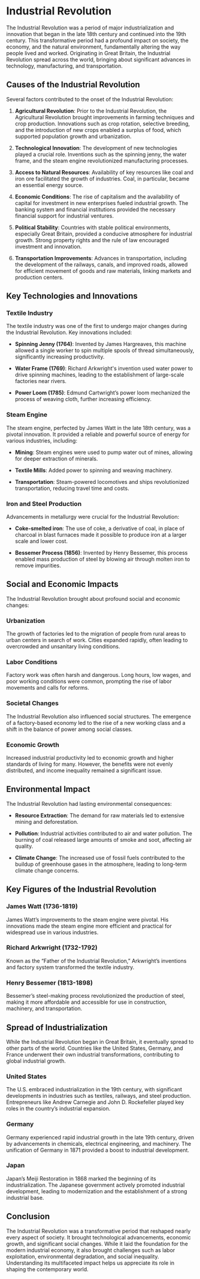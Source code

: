# Industrial Revolution

The Industrial Revolution was a period of major industrialization and innovation that began in the late 18th century and continued into the 19th century. This transformative period had a profound impact on society, the economy, and the natural environment, fundamentally altering the way people lived and worked. Originating in Great Britain, the Industrial Revolution spread across the world, bringing about significant advances in technology, manufacturing, and transportation.

## Causes of the Industrial Revolution

Several factors contributed to the onset of the Industrial Revolution:

1. **Agricultural Revolution**: Prior to the Industrial Revolution, the Agricultural Revolution brought improvements in farming techniques and crop production. Innovations such as crop rotation, selective breeding, and the introduction of new crops enabled a surplus of food, which supported population growth and urbanization.

2. **Technological Innovation**: The development of new technologies played a crucial role. Inventions such as the spinning jenny, the water frame, and the steam engine revolutionized manufacturing processes.

3. **Access to Natural Resources**: Availability of key resources like coal and iron ore facilitated the growth of industries. Coal, in particular, became an essential energy source.

4. **Economic Conditions**: The rise of capitalism and the availability of capital for investment in new enterprises fueled industrial growth. The banking system and financial institutions provided the necessary financial support for industrial ventures.

5. **Political Stability**: Countries with stable political environments, especially Great Britain, provided a conducive atmosphere for industrial growth. Strong property rights and the rule of law encouraged investment and innovation.

6. **Transportation Improvements**: Advances in transportation, including the development of the railways, canals, and improved roads, allowed for efficient movement of goods and raw materials, linking markets and production centers.

## Key Technologies and Innovations

### Textile Industry

The textile industry was one of the first to undergo major changes during the Industrial Revolution. Key innovations included:

- **Spinning Jenny (1764)**: Invented by James Hargreaves, this machine allowed a single worker to spin multiple spools of thread simultaneously, significantly increasing productivity.
  
- **Water Frame (1769)**: Richard Arkwright's invention used water power to drive spinning machines, leading to the establishment of large-scale factories near rivers.
  
- **Power Loom (1785)**: Edmund Cartwright’s power loom mechanized the process of weaving cloth, further increasing efficiency.

### Steam Engine

The steam engine, perfected by James Watt in the late 18th century, was a pivotal innovation. It provided a reliable and powerful source of energy for various industries, including:

- **Mining**: Steam engines were used to pump water out of mines, allowing for deeper extraction of minerals.
  
- **Textile Mills**: Added power to spinning and weaving machinery.
  
- **Transportation**: Steam-powered locomotives and ships revolutionized transportation, reducing travel time and costs.

### Iron and Steel Production

Advancements in metallurgy were crucial for the Industrial Revolution:

- **Coke-smelted iron**: The use of coke, a derivative of coal, in place of charcoal in blast furnaces made it possible to produce iron at a larger scale and lower cost.
  
- **Bessemer Process (1856)**: Invented by Henry Bessemer, this process enabled mass production of steel by blowing air through molten iron to remove impurities.

## Social and Economic Impacts

The Industrial Revolution brought about profound social and economic changes:

### Urbanization

The growth of factories led to the migration of people from rural areas to urban centers in search of work. Cities expanded rapidly, often leading to overcrowded and unsanitary living conditions.

### Labor Conditions

Factory work was often harsh and dangerous. Long hours, low wages, and poor working conditions were common, prompting the rise of labor movements and calls for reforms.

### Societal Changes

The Industrial Revolution also influenced social structures. The emergence of a factory-based economy led to the rise of a new working class and a shift in the balance of power among social classes.

### Economic Growth

Increased industrial productivity led to economic growth and higher standards of living for many. However, the benefits were not evenly distributed, and income inequality remained a significant issue.

## Environmental Impact

The Industrial Revolution had lasting environmental consequences:

- **Resource Extraction**: The demand for raw materials led to extensive mining and deforestation.
  
- **Pollution**: Industrial activities contributed to air and water pollution. The burning of coal released large amounts of smoke and soot, affecting air quality.

- **Climate Change**: The increased use of fossil fuels contributed to the buildup of greenhouse gases in the atmosphere, leading to long-term climate change concerns.

## Key Figures of the Industrial Revolution

### James Watt (1736-1819)

James Watt’s improvements to the steam engine were pivotal. His innovations made the steam engine more efficient and practical for widespread use in various industries.

### Richard Arkwright (1732-1792)

Known as the “Father of the Industrial Revolution,” Arkwright’s inventions and factory system transformed the textile industry.

### Henry Bessemer (1813-1898)

Bessemer’s steel-making process revolutionized the production of steel, making it more affordable and accessible for use in construction, machinery, and transportation.

## Spread of Industrialization

While the Industrial Revolution began in Great Britain, it eventually spread to other parts of the world. Countries like the United States, Germany, and France underwent their own industrial transformations, contributing to global industrial growth.

### United States

The U.S. embraced industrialization in the 19th century, with significant developments in industries such as textiles, railways, and steel production. Entrepreneurs like Andrew Carnegie and John D. Rockefeller played key roles in the country’s industrial expansion.

### Germany

Germany experienced rapid industrial growth in the late 19th century, driven by advancements in chemicals, electrical engineering, and machinery. The unification of Germany in 1871 provided a boost to industrial development.

### Japan

Japan’s Meiji Restoration in 1868 marked the beginning of its industrialization. The Japanese government actively promoted industrial development, leading to modernization and the establishment of a strong industrial base.

## Conclusion

The Industrial Revolution was a transformative period that reshaped nearly every aspect of society. It brought technological advancements, economic growth, and significant social changes. While it laid the foundation for the modern industrial economy, it also brought challenges such as labor exploitation, environmental degradation, and social inequality. Understanding its multifaceted impact helps us appreciate its role in shaping the contemporary world.